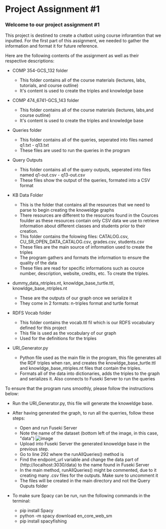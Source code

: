 # Project Assignment #1

### Welcome to our project assignment #1

This project is destined to create a chatbot using course inforamtion that we inputted. For the first part of this assignment, we needed to gather the information and format it for future reference.

Here are the following contents of the assignment as well as their respective descriptions:

- COMP 354-GCS_132 folder
  -   This folder contains all of the course materials (lectures, labs, tutorials, and course outline)
  -   It's content is used to create the triples and knowledge base
  
- COMP 474_6741-GCS_143 folder
  -   This folder contains all of the course materials (lectures, labs,and course outline)
  -   It's content is used to create the triples and knowledge base

- Queries folder
  - This folder contains all of the queries, seperated into files named q1.txt - q13.txt
  - These files are used to run the queries in the program

- Query Outputs
  - This folder contains all of the query outputs, seperated into files named q1-out.csv - q13-out.csv
  - These files show the output of the queries, formated into a CSV format
  
- KB Data Folder 
  - This is the folder that contains all the resources that we need to parse to begin creating the knoweldge graphs
  - There resources are different to the resources found in the Cources foulder as these resources contain only CSV data we use to retrieve information about different classes and students prior to their creation.
  - This folder contains the folowing files: CATALOG.csv, CU_SR_OPEN_DATA_CATALOG.csv, grades.csv, students.csv
  - These files are the main source of information used to create the triples
  - The program gathers and formats the information to ensure the quality of the data
  - These files are read for specific informations such as cource number, description, website, credits, etc. To create the 
    triples.

- dummy_data_ntriples.nt, knowldge_base_turtle.ttl, knowldge_base_ntriples.nt
  - These are the outputs of our graph once we serialize it
  - They come in 2 formats: n-triples format and turtle format

- RDFS Vocab folder
  - This folder contains the vocab.ttl fil which is our RDFS vocabulary defined for this project
  - This file is used as the vocabulary of our graph
  - Used for the definitions for the triples

- URI_Generator.py
  - Python file used as the main file in the program, this file generates all the RDF triples when ran, and creates the
    knowldge_base_turtle.ttl and knowldge_base_ntriples.nt files that contain the triples.
  - Formats all of the data into dictionaries, adds the triples to the graph and serializes it. Also connects 
    to Fuseki Server to run the queries

To ensure that the program runs smoothly, please follow the instructions below:

- Run the URI_Generator.py, this file will generate the knoweldge base.

- After having generated the graph, to run all the querries, follow these steps:

  - Open and run Fuseki Server
  - Note the name of the dataset (bottom left of the image, in this case, "data")
  ![image](https://github.com/D-grimut/Knowledge_AI/assets/48657408/911ce926-fbd9-4da5-a6a8-412931d618b9)
  - Upload into Fuseki Server the generated knoweldge base in the previous step.
  - Go to line 292 where the runAllQueries() method is
  - Find the endpoint_url variable and change the data part of (http://localhost:3030/data) to the name found in Fuseki Server
  - In the main method, runAllQueries() might be commented, due to it creating many .csv files for the outputs. Make sure to uncomment it
  - The files will be created in the main directory and not the Query Ouputs folder

- To make sure Spacy can be run, run the following commands in the terminal:
  - pip install Spacy
  - python -m spacy download en_core_web_sm
  - pip install spacyfishing 
